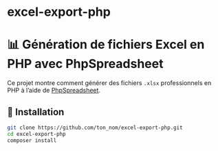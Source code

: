 # excel-export-php
# 📊 Génération de fichiers Excel en PHP avec PhpSpreadsheet

Ce projet montre comment générer des fichiers `.xlsx` professionnels en PHP à l’aide de [PhpSpreadsheet](https://phpspreadsheet.readthedocs.io/).

## 🔧 Installation

```bash
git clone https://github.com/ton_nom/excel-export-php.git
cd excel-export-php
composer install
